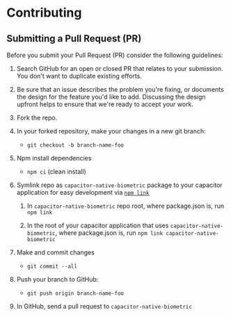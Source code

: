 # Contributing

## Submitting a Pull Request (PR)

Before you submit your Pull Request (PR) consider the following guidelines:

1. Search GitHub for an open or closed PR that relates to your submission. You don't want to duplicate existing efforts.

2. Be sure that an issue describes the problem you're fixing, or documents the design for the feature you'd like to add. Discussing the design upfront helps to ensure that we're ready to accept your work.

3. Fork the repo.

4. In your forked repository, make your changes in a new git branch:
    - `git checkout -b branch-name-foo`

5. Npm install dependencies
    - `npm ci` (clean install)

6. Symlink repo as `capacitor-native-biometric` package to your capacitor application for easy development via [`npm link`](https://docs.npmjs.com/cli/v8/commands/npm-link)
    1. In `capacitor-native-biometric` repo root, where package.json is, run `npm link`

    2. In the root of your capacitor application that uses `capacitor-native-biometric`, where package.json is, run `npm link capacitor-native-biometric`

7. Make and commit changes
    - `git commit --all`

8. Push your branch to GitHub:
    - `git push origin branch-name-foo`

9. In GitHub, send a pull request to `capacitor-native-biometric`

